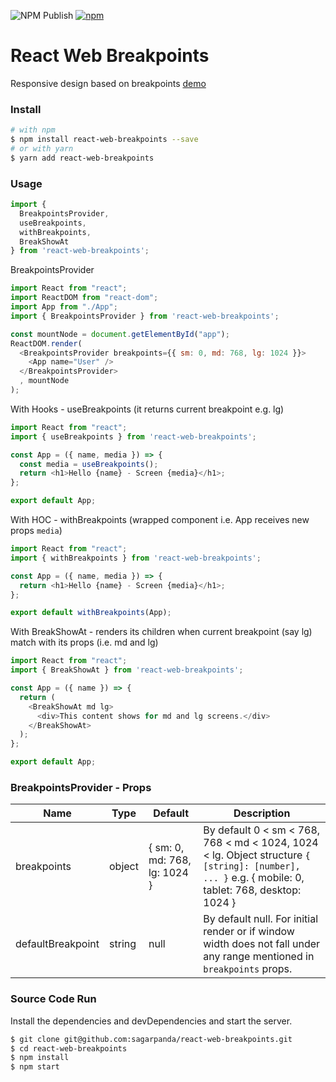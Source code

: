 ![NPM Publish](https://github.com/sagarpanda/react-web-breakpoints/workflows/NPM%20Publish/badge.svg)
[![npm](https://img.shields.io/npm/v/react-web-breakpoints.svg)](https://www.npmjs.com/package/react-web-breakpoints)

# React Web Breakpoints
Responsive design based on breakpoints [demo](https://sagarpanda.github.io/react-web-breakpoints/)
### Install
```sh
# with npm
$ npm install react-web-breakpoints --save
# or with yarn
$ yarn add react-web-breakpoints
```
### Usage
```javascript
import {
  BreakpointsProvider,
  useBreakpoints,
  withBreakpoints,
  BreakShowAt
} from 'react-web-breakpoints';
```
BreakpointsProvider
```javascript
import React from "react";
import ReactDOM from "react-dom";
import App from "./App";
import { BreakpointsProvider } from 'react-web-breakpoints';

const mountNode = document.getElementById("app");
ReactDOM.render(
  <BreakpointsProvider breakpoints={{ sm: 0, md: 768, lg: 1024 }}>
    <App name="User" />
  </BreakpointsProvider>
  , mountNode
);
```
With Hooks - useBreakpoints (it returns current breakpoint e.g. lg)
```javascript
import React from "react";
import { useBreakpoints } from 'react-web-breakpoints';

const App = ({ name, media }) => {
  const media = useBreakpoints();
  return <h1>Hello {name} - Screen {media}</h1>;
};

export default App;
```
With HOC - withBreakpoints (wrapped component i.e. App receives new props `media`)
```javascript
import React from "react";
import { withBreakpoints } from 'react-web-breakpoints';

const App = ({ name, media }) => {
  return <h1>Hello {name} - Screen {media}</h1>;
};

export default withBreakpoints(App);
```
With BreakShowAt - renders its children when current breakpoint (say lg) match with its props (i.e. md and lg)
```javascript
import React from "react";
import { BreakShowAt } from 'react-web-breakpoints';

const App = ({ name }) => {
  return (
    <BreakShowAt md lg>
      <div>This content shows for md and lg screens.</div>
    </BreakShowAt>
  );
};

export default App;
```
### BreakpointsProvider - Props
| Name | Type | Default | Description |
| ---- | ---- | ------- | ----------- |
| breakpoints | object | { sm: 0, md: 768, lg: 1024 } | By default 0 < sm < 768, 768 < md < 1024, 1024 < lg. Object structure `{ [string]: [number], ... }` e.g. { mobile: 0, tablet: 768, desktop: 1024 } |
| defaultBreakpoint | string | null | By default null. For initial render or if window width does not fall under any range mentioned in `breakpoints` props. |

### Source Code Run

Install the dependencies and devDependencies and start the server.

```sh
$ git clone git@github.com:sagarpanda/react-web-breakpoints.git
$ cd react-web-breakpoints
$ npm install
$ npm start
```
